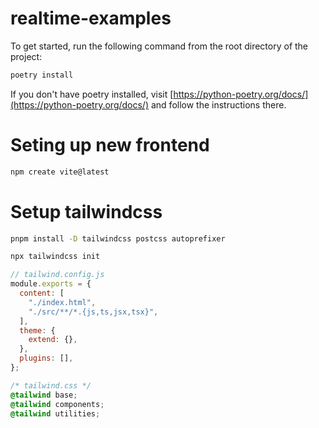 # realtime-examples

To get started, run the following command from the root directory of the project:
```bash
poetry install
```

If you don't have poetry installed, visit [https://python-poetry.org/docs/](https://python-poetry.org/docs/) and follow the instructions there.

# Seting up new frontend

```bash
npm create vite@latest
```

# Setup tailwindcss
```bash
pnpm install -D tailwindcss postcss autoprefixer
```

```bash
npx tailwindcss init
```

```javascript
// tailwind.config.js
module.exports = {
  content: [
    "./index.html",
    "./src/**/*.{js,ts,jsx,tsx}",
  ],
  theme: {
    extend: {},
  },
  plugins: [],
};
```

```css
/* tailwind.css */
@tailwind base;
@tailwind components;
@tailwind utilities;
```